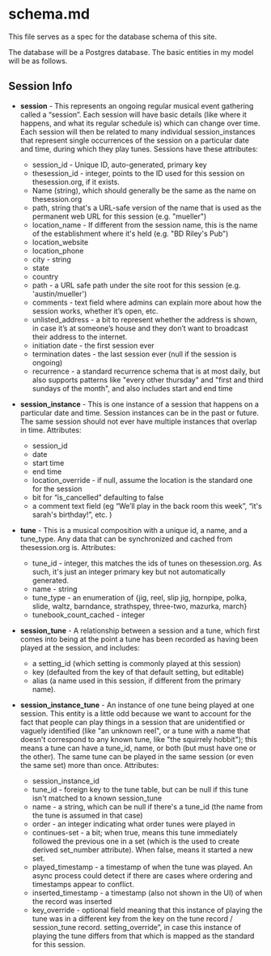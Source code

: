 # schema.md

This file serves as a spec for the database schema of this site.

The database will be a Postgres database. The basic entities in my model will be as follows.

## Session Info

- **session** - This represents an ongoing regular musical event gathering called a “session”. Each session will have basic details (like where it happens, and what its regular schedule is) which can change over time. Each session will then be related to many individual session_instances that represent single occurrences of the session on a particular date and time, during which they play tunes. Sessions have these attributes:
    - session_id - Unique ID, auto-generated, primary key
    - thesession_id - integer, points to the ID used for this session on thesession.org, if it exists.
    - Name (string), which should generally be the same as the name on thesession.org
    - path, string that's a URL-safe version of the name that is used as the permanent web URL for this session (e.g. "mueller")
    - location_name - If different from the session name, this is the name of the establishment where it's held (e.g. "BD Riley's Pub")
    - location_website
    - location_phone
    - city - string
    - state
    - country
    - path - a URL safe path under the site root for this session (e.g. 'austin/mueller')
    - comments - text field where admins can explain more about how the session works, whether it’s open, etc.
    - unlisted_address - a bit to represent whether the address is shown, in case it’s at someone’s house and they don’t want to broadcast their address to the internet.
    - initiation date - the first session ever
    - termination dates - the last session ever (null if the session is ongoing)
    - recurrence - a standard recurrence schema that is at most daily, but also supports patterns like "every other thursday" and "first and third sundays of the month", and also includes start and end time

- **session_instance** - This is one instance of a session that happens on a particular date and time. Session instances can be in the past or future. The same session should not ever have multiple instances  that overlap in time. Attributes:
    - session_id
    - date
    - start time
    - end time
    - location_override - if null, assume the location is the standard one for the session
    - bit for “is_cancelled” defaulting to false
    - a comment text field (eg “We’ll play in the back room this week”, “it's sarah's birthday!”, etc. )

- **tune** - This is a musical composition with a unique id, a name, and a tune_type. Any data that can be synchronized and cached from thesession.org is. Attributes:
    - tune_id - integer, this matches the ids of tunes on thesession.org. As such, it's just an integer primary key but not automatically generated.
    - name - string
    - tune_type - an enumeration of {jig, reel, slip jig, hornpipe, polka, slide, waltz, barndance, strathspey, three-two, mazurka, march}
    - tunebook_count_cached - integer

- **session_tune** - A relationship between a session and a tune, which first comes into being at the point a tune has been recorded as having been played at the session, and includes:
    - a setting_id (which setting is commonly played at this session)
    - key (defaulted from the key of that default setting, but editable)
    - alias (a name used in this session, if different from the primary name).

- **session_instance_tune** - An instance of one tune being played at one session. This entity is a little odd because we want to account for the fact that people can play things in a session that are unidentified or vaguely identified (like "an unknown reel", or a tune with a name that doesn't correspond to any known tune, like "the squirrely hobbit"); this means a tune can have a tune_id, name, or both (but must have one or the other). The same tune can be played in the same session (or even the same set) more than once.  Attributes:
    - session_instance_id
    - tune_id - foreign key to the tune table, but can be null if this tune isn't matched to a known session_tune
    - name - a string, which can be null if there's a tune_id (the name from the tune is assumed in that case)
    - order - an integer indicating what order tunes were played in
    - continues-set - a bit; when true, means this tune immediately followed the previous one in a set (which is the used to create derived set_number attribute). When false, means it started a new set.
    - played_timestamp - a timestamp of when the tune was played. An async process could detect if there are cases where ordering and timestamps appear to conflict.
    - inserted_timestamp - a timestamp (also not shown in the UI) of when the record was inserted
    - key_override - optional field meaning that this instance of playing the tune was in a different key from the key on the tune record / session_tune record.
    setting_override”, in case this instance of playing the tune differs from that which is mapped as the standard for this session.
